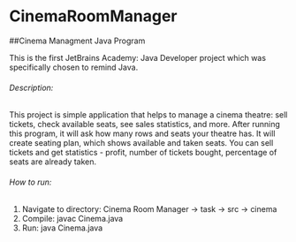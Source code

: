 # CinemaRoomManager
##Cinema Managment Java Program

This is the first JetBrains Academy: Java Developer project which was specifically chosen to remind Java.

###### Description:
This project is simple application that helps to manage a cinema theatre: sell tickets, 
check available seats, see sales statistics, and more.
After running this program, it will ask how many rows and seats your theatre has. It will create
seating plan, which shows available and taken seats. You can sell tickets and get statistics - profit, 
number of tickets bought, percentage of seats are already taken.

###### How to run:
1. Navigate to directory: Cinema Room Manager -> task -> src -> cinema
2. Compile: javac Cinema.java
3. Run: java Cinema.java
